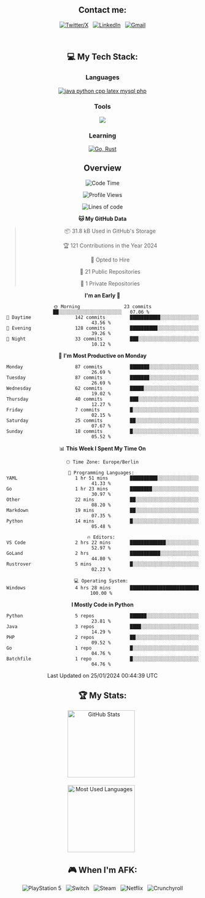 <div align="center">

## Contact me:

[![Twitter/X](https://skillicons.dev/icons?i=twitter)](https://twitter.com/erikskopp) &nbsp;
[![LinkedIn](https://skillicons.dev/icons?i=linkedin)](www.linkedin.com/in/erik-skopp) &nbsp;
[![Gmail](https://skillicons.dev/icons?i=gmail)](mailto:skopp.erik@gmail.com?subject=Hello%20Jasper,%20From%20Github)

<div align="center">
<br>

## 💻 My Tech Stack:

### Languages

[![java python cpp latex mysql php](https://skillicons.dev/icons?i=java,python,cpp,latex,mysql,php)](https://skillicons.dev)

### Tools

[![](https://skillicons.dev/icons?i=matlab,azure,bash,git,github,vscode)](https://skillicons.dev)

### Learning

[![Go, Rust](https://skillicons.dev/icons?i=go,rust)](https://skillicons.dev)

## Overview

<!--START_SECTION:waka-->
![Code Time](http://img.shields.io/badge/Code%20Time-4%20hrs%2028%20mins-blue)

![Profile Views](http://img.shields.io/badge/Profile%20Views-150-blue)

![Lines of code](https://img.shields.io/badge/From%20Hello%20World%20I%27ve%20Written-496.1%20thousand%20lines%20of%20code-blue)

**🐱 My GitHub Data** 

> 📦 31.8 kB Used in GitHub's Storage 
 > 
> 🏆 121 Contributions in the Year 2024
 > 
> 💼 Opted to Hire
 > 
> 📜 21 Public Repositories 
 > 
> 🔑 1 Private Repositories 
 > 
**I'm an Early 🐤** 

```text
🌞 Morning                23 commits          ██░░░░░░░░░░░░░░░░░░░░░░░   07.06 % 
🌆 Daytime                142 commits         ███████████░░░░░░░░░░░░░░   43.56 % 
🌃 Evening                128 commits         ██████████░░░░░░░░░░░░░░░   39.26 % 
🌙 Night                  33 commits          ███░░░░░░░░░░░░░░░░░░░░░░   10.12 % 
```
📅 **I'm Most Productive on Monday** 

```text
Monday                   87 commits          ███████░░░░░░░░░░░░░░░░░░   26.69 % 
Tuesday                  87 commits          ███████░░░░░░░░░░░░░░░░░░   26.69 % 
Wednesday                62 commits          █████░░░░░░░░░░░░░░░░░░░░   19.02 % 
Thursday                 40 commits          ███░░░░░░░░░░░░░░░░░░░░░░   12.27 % 
Friday                   7 commits           █░░░░░░░░░░░░░░░░░░░░░░░░   02.15 % 
Saturday                 25 commits          ██░░░░░░░░░░░░░░░░░░░░░░░   07.67 % 
Sunday                   18 commits          █░░░░░░░░░░░░░░░░░░░░░░░░   05.52 % 
```


📊 **This Week I Spent My Time On** 

```text
🕑︎ Time Zone: Europe/Berlin

💬 Programming Languages: 
YAML                     1 hr 51 mins        ██████████░░░░░░░░░░░░░░░   41.33 % 
Go                       1 hr 23 mins        ████████░░░░░░░░░░░░░░░░░   30.97 % 
Other                    22 mins             ██░░░░░░░░░░░░░░░░░░░░░░░   08.20 % 
Markdown                 19 mins             ██░░░░░░░░░░░░░░░░░░░░░░░   07.35 % 
Python                   14 mins             █░░░░░░░░░░░░░░░░░░░░░░░░   05.48 % 

🔥 Editors: 
VS Code                  2 hrs 22 mins       █████████████░░░░░░░░░░░░   52.97 % 
GoLand                   2 hrs               ███████████░░░░░░░░░░░░░░   44.80 % 
Rustrover                5 mins              █░░░░░░░░░░░░░░░░░░░░░░░░   02.23 % 

💻 Operating System: 
Windows                  4 hrs 28 mins       █████████████████████████   100.00 % 
```

**I Mostly Code in Python** 

```text
Python                   5 repos             ██████░░░░░░░░░░░░░░░░░░░   23.81 % 
Java                     3 repos             ████░░░░░░░░░░░░░░░░░░░░░   14.29 % 
PHP                      2 repos             ██░░░░░░░░░░░░░░░░░░░░░░░   09.52 % 
Go                       1 repo              █░░░░░░░░░░░░░░░░░░░░░░░░   04.76 % 
Batchfile                1 repo              █░░░░░░░░░░░░░░░░░░░░░░░░   04.76 % 
```




 Last Updated on 25/01/2024 00:44:39 UTC
<!--END_SECTION:waka-->

## 🏆 My Stats:

<p>
    <img height=175 alt="GitHub Stats" src="https://github-readme-stats.vercel.app/api?username=eskopp&show_icons=true&count_private=true&theme=dark" />&nbsp;&nbsp;
    <br><br>
    <img height=175 alt="Most Used Languages" src="https://github-readme-stats.vercel.app/api/top-langs/?username=eskopp&layout=compact&theme=dark" />&nbsp;&nbsp;
</p>

## 🎮 When I'm AFK: 

![PlayStation 5](https://img.shields.io/badge/Playstation%205-003791?style=for-the-badge&logo=playstation-5&logoColor=white) &nbsp;
![Switch](https://img.shields.io/badge/Switch-E60012?style=for-the-badge&logo=nintendo-switch&logoColor=white) &nbsp;
![Steam](https://img.shields.io/badge/steam-%23000000.svg?style=for-the-badge&logo=steam&logoColor=white) &nbsp;
![Netflix](https://img.shields.io/badge/Netflix-E50914?style=for-the-badge&logo=netflix&logoColor=white) &nbsp;
![Crunchyroll](https://img.shields.io/badge/Crunchyroll-F47521?style=for-the-badge&logo=crunchyroll&logoColor=white)

</div>
